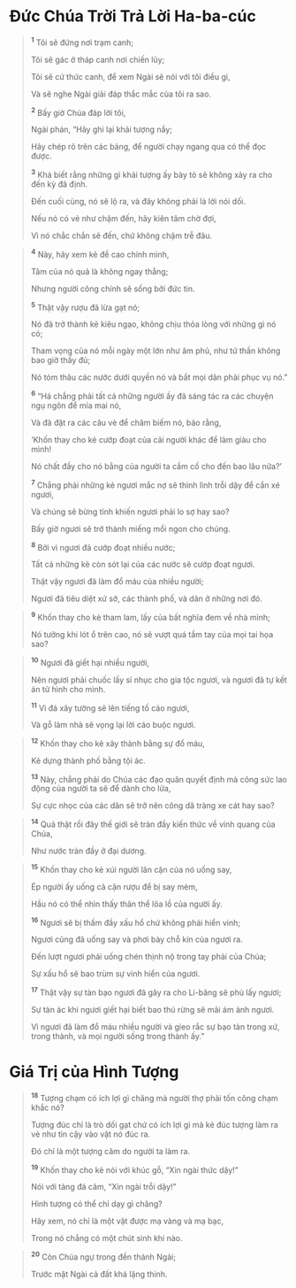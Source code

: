 # Ðức Chúa Trời Trả Lời Ha-ba-cúc

> <sup><b>1</b></sup> Tôi sẽ đứng nơi trạm canh;
> 
> Tôi sẽ gác ở tháp canh nơi chiến lũy;
> 
> Tôi sẽ cứ thức canh, để xem Ngài sẽ nói với tôi điều gì,
> 
> Và sẽ nghe Ngài giải đáp thắc mắc của tôi ra sao.
> 
> <sup><b>2</b></sup> Bấy giờ Chúa đáp lời tôi,
> 
> Ngài phán, “Hãy ghi lại khải tượng nầy;
> 
> Hãy chép rõ trên các bảng, để người chạy ngang qua có thể đọc được.
> 
> <sup><b>3</b></sup> Khá biết rằng những gì khải tượng ấy bày tỏ sẽ không xảy ra cho đến kỳ đã định.
> 
> Ðến cuối cùng, nó sẽ lộ ra, và đây không phải là lời nói dối.
> 
> Nếu nó có vẻ như chậm đến, hãy kiên tâm chờ đợi,
> 
> Vì nó chắc chắn sẽ đến, chứ không chậm trễ đâu.
>


> <sup><b>4</b></sup> Này, hãy xem kẻ đề cao chính mình,
> 
> Tâm của nó quả là không ngay thẳng;
> 
> Nhưng người công chính sẽ sống bởi đức tin.
> 
> <sup><b>5</b></sup> Thật vậy rượu đã lừa gạt nó;
> 
> Nó đã trở thành kẻ kiêu ngạo, không chịu thỏa lòng với những gì nó có;
> 
> Tham vọng của nó mỗi ngày một lớn như âm phủ, như tử thần không bao giờ thấy đủ;
> 
> Nó tóm thâu các nước dưới quyền nó và bắt mọi dân phải phục vụ nó.”
> 
> <sup><b>6</b></sup> “Há chẳng phải tất cả những người ấy đã sáng tác ra các chuyện ngụ ngôn để mỉa mai nó,
> 
> Và đã đặt ra các câu vè để châm biếm nó, bảo rằng,
> 
> ‘Khốn thay cho kẻ cướp đoạt của cải người khác để làm giàu cho mình!
> 
> Nó chất đầy cho nó bằng của người ta cầm cố cho đến bao lâu nữa?’
> 
> <sup><b>7</b></sup> Chẳng phải những kẻ ngươi mắc nợ sẽ thình lình trỗi dậy để cắn xé ngươi,
> 
> Và chúng sẽ bừng tỉnh khiến ngươi phải lo sợ hay sao?
> 
> Bấy giờ ngươi sẽ trở thành miếng mồi ngon cho chúng.
> 
> <sup><b>8</b></sup> Bởi vì ngươi đã cướp đoạt nhiều nước;
> 
> Tất cả những kẻ còn sót lại của các nước sẽ cướp đoạt ngươi.
> 
> Thật vậy ngươi đã làm đổ máu của nhiều người;
> 
> Ngươi đã tiêu diệt xứ sở, các thành phố, và dân ở những nơi đó.
>


> <sup><b>9</b></sup> Khốn thay cho kẻ tham lam, lấy của bất nghĩa đem về nhà mình;
> 
> Nó tưởng khi lót ổ trên cao, nó sẽ vượt quá tầm tay của mọi tai họa sao?
>


> <sup><b>10</b></sup> Ngươi đã giết hại nhiều người,
> 
> Nên ngươi phải chuốc lấy sỉ nhục cho gia tộc ngươi, và ngươi đã tự kết án tử hình cho mình.
> 
> <sup><b>11</b></sup> Vì đá xây tường sẽ lên tiếng tố cáo ngươi,
> 
> Và gỗ làm nhà sẽ vọng lại lời cáo buộc ngươi.
>


> <sup><b>12</b></sup> Khốn thay cho kẻ xây thành bằng sự đổ máu,
> 
> Kẻ dựng thành phố bằng tội ác.
> 
> <sup><b>13</b></sup> Này, chẳng phải do Chúa các đạo quân quyết định mà công sức lao động của người ta sẽ để dành cho lửa,
> 
> Sự cực nhọc của các dân sẽ trở nên công dã tràng xe cát hay sao?
>


> <sup><b>14</b></sup> Quả thật rồi đây thế giới sẽ tràn đầy kiến thức về vinh quang của Chúa,
> 
> Như nước tràn đầy ở đại dương.
>


> <sup><b>15</b></sup> Khốn thay cho kẻ xúi người lân cận của nó uống say,
> 
> Ép người ấy uống cả cặn rượu để bị say mèm,
> 
> Hầu nó có thể nhìn thấy thân thể lõa lồ của người ấy.
> 
> <sup><b>16</b></sup> Ngươi sẽ bị thấm đầy xấu hổ chứ không phải hiển vinh;
> 
> Ngươi cũng đã uống say và phơi bày chỗ kín của ngươi ra.
> 
> Ðến lượt ngươi phải uống chén thịnh nộ trong tay phải của Chúa;
> 
> Sự xấu hổ sẽ bao trùm sự vinh hiển của ngươi.
> 
> <sup><b>17</b></sup> Thật vậy sự tàn bạo ngươi đã gây ra cho Li-băng sẽ phủ lấy ngươi;
> 
> Sự tàn ác khi ngươi giết hại biết bao thú rừng sẽ mãi ám ảnh ngươi.
> 
> Vì ngươi đã làm đổ máu nhiều người và gieo rắc sự bạo tàn trong xứ, trong thành, và mọi người sống trong thành ấy.”
>


# Giá Trị của Hình Tượng

> <sup><b>18</b></sup> Tượng chạm có ích lợi gì chăng mà người thợ phải tốn công chạm khắc nó?
> 
> Tượng đúc chỉ là trò dối gạt chứ có ích lợi gì mà kẻ đúc tượng làm ra vẻ như tin cậy vào vật nó đúc ra.
> 
> Ðó chỉ là một tượng câm do người ta làm ra.
> 
> <sup><b>19</b></sup> Khốn thay cho kẻ nói với khúc gỗ, “Xin ngài thức dậy!”
> 
> Nói với tảng đá câm, “Xin ngài trỗi dậy!”
> 
> Hình tượng có thể chỉ dạy gì chăng?
> 
> Hãy xem, nó chỉ là một vật được mạ vàng và mạ bạc,
> 
> Trong nó chẳng có một chút sinh khí nào.
>


> <sup><b>20</b></sup> Còn Chúa ngự trong đền thánh Ngài;
> 
> Trước mặt Ngài cả đất khá lặng thinh.
>